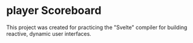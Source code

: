 # player Scoreboard

This project was created for practicing the "Svelte" compiler for building reactive, dynamic
user interfaces.
